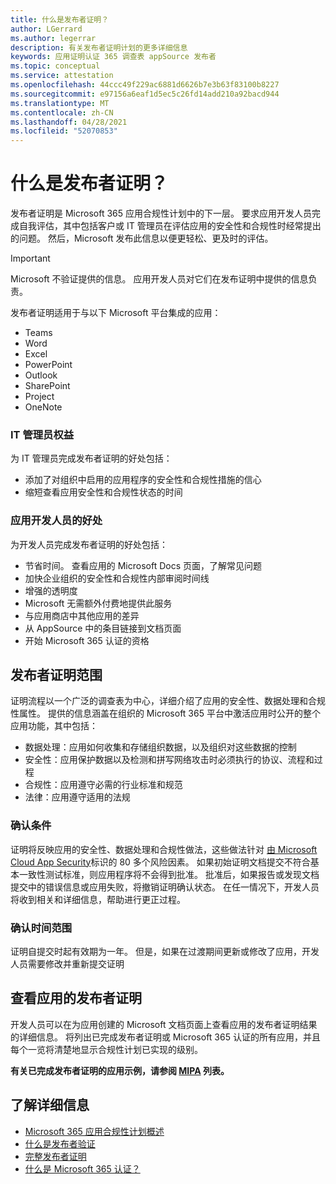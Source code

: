 ```yaml
---
title: 什么是发布者证明？
author: LGerrard
ms.author: legerrar
description: 有关发布者证明计划的更多详细信息
keywords: 应用证明认证 365 调查表 appSource 发布者
ms.topic: conceptual
ms.service: attestation
ms.openlocfilehash: 44ccc49f229ac6881d6626b7e3b63f83100b8227
ms.sourcegitcommit: e97156a6eaf1d5ec5c26fd14add210a92bacd944
ms.translationtype: MT
ms.contentlocale: zh-CN
ms.lasthandoff: 04/28/2021
ms.locfileid: "52070853"
---
```

# <a name="what-is-publisher-attestation"></a>什么是发布者证明？

发布者证明是 Microsoft 365 应用合规性计划中的下一层。 要求应用开发人员完成自我评估，其中包括客户或 IT 管理员在评估应用的安全性和合规性时经常提出的问题。 然后，Microsoft 发布此信息以便更轻松、更及时的评估。

> [!IMPORTANT]
> Microsoft 不验证提供的信息。 应用开发人员对它们在发布证明中提供的信息负责。 

发布者证明适用于与以下 Microsoft 平台集成的应用：
- Teams
- Word
- Excel
- PowerPoint 
- Outlook
- SharePoint
- Project
- OneNote

### <a name="benefits-for-it-admins"></a>IT 管理员权益
为 IT 管理员完成发布者证明的好处包括：
-   添加了对组织中启用的应用程序的安全性和合规性措施的信心
-   缩短查看应用安全性和合规性状态的时间

### <a name="benefits-for-app-developers"></a>应用开发人员的好处 
为开发人员完成发布者证明的好处包括： 
-   节省时间。 查看应用的 Microsoft Docs 页面，了解常见问题
-   加快企业组织的安全性和合规性内部审阅时间线
-   增强的透明度
- Microsoft 无需额外付费地提供此服务
-   与应用商店中其他应用的差异
-   从 AppSource 中的条目链接到文档页面
-   开始 Microsoft 365 认证的资格


## <a name="publisher-attestation-scope"></a>发布者证明范围

证明流程以一个广泛的调查表为中心，详细介绍了应用的安全性、数据处理和合规性属性。 提供的信息涵盖在组织的 Microsoft 365 平台中激活应用时公开的整个应用功能，其中包括：

- 数据处理：应用如何收集和存储组织数据，以及组织对这些数据的控制
- 安全性：应用保护数据以及检测和拼写网络攻击时必须执行的协议、流程和过程
- 合规性：应用遵守必需的行业标准和规范
- 法律：应用遵守适用的法规

### <a name="confirmation-criteria"></a>确认条件

证明将反映应用的安全性、数据处理和合规性做法，这些做法针对 [由 Microsoft Cloud App Security](https://www.microsoft.com/microsoft-365/enterprise-mobility-security/cloud-app-security)标识的 80 多个风险因素。 如果初始证明文档提交不符合基本一致性测试标准，则应用程序将不会得到批准。 批准后，如果报告或发现文档提交中的错误信息或应用失败，将撤销证明确认状态。 在任一情况下，开发人员将收到相关和详细信息，帮助进行更正过程。

### <a name="confirmation-time-frame"></a>确认时间范围

证明自提交时起有效期为一年。 但是，如果在过渡期间更新或修改了应用，开发人员需要修改并重新提交证明

## <a name="reviewing-an-apps-publisher-attestation"></a>查看应用的发布者证明

开发人员可以在为应用创建的 Microsoft 文档页面上查看应用的发布者证明结果的详细信息。 将列出已完成发布者证明或 Microsoft 365 认证的所有应用，并且每个一览将清楚地显示合规性计划已实现的级别。

**有关已完成发布者证明的应用示例，请参阅 [MIPA](https://docs.microsoft.com/microsoft-365-app-certification/teams/iglobe-mipa-your-personal-assistant?pivots=mcas) 列表。** 

## <a name="learn-more"></a>了解详细信息

* [Microsoft 365 应用合规性计划概述](~/overview.md)
* [什么是发布者验证](https://docs.microsoft.com/azure/active-directory/develop/publisher-verification-overview)
* [完整发布者证明](~/docs/attestation.md)  
* [什么是 Microsoft 365 认证？ ](~/docs/enterprise-app-certification-guide.md)
